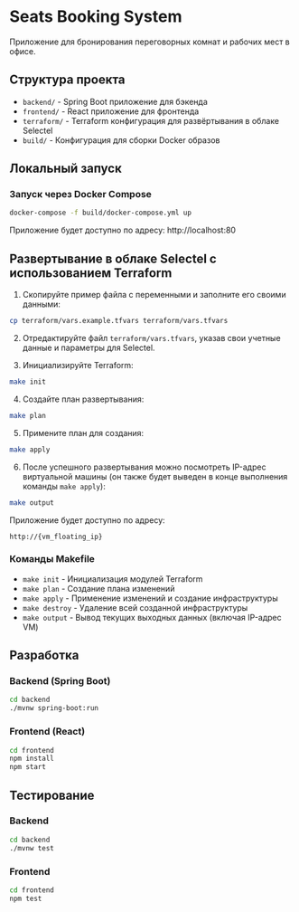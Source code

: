 # Seats Booking System

Приложение для бронирования переговорных комнат и рабочих мест в офисе.

## Структура проекта

- `backend/` - Spring Boot приложение для бэкенда
- `frontend/` - React приложение для фронтенда
- `terraform/` - Terraform конфигурация для развёртывания в облаке Selectel
- `build/` - Конфигурация для сборки Docker образов

## Локальный запуск

### Запуск через Docker Compose

```bash
docker-compose -f build/docker-compose.yml up
```

Приложение будет доступно по адресу: http://localhost:80

## Развертывание в облаке Selectel с использованием Terraform

1. Скопируйте пример файла с переменными и заполните его своими данными:

```bash
cp terraform/vars.example.tfvars terraform/vars.tfvars
```

2. Отредактируйте файл `terraform/vars.tfvars`, указав свои учетные данные и параметры для Selectel.

3. Инициализируйте Terraform:

```bash
make init
```

4. Создайте план развертывания:

```bash
make plan
```

5. Примените план для создания:

```bash
make apply
```

6. После успешного развертывания можно посмотреть IP-адрес виртуальной машины (он также будет выведен в конце выполнения команды `make apply`):

```bash
make output
```

Приложение будет доступно по адресу: 

```
http://{vm_floating_ip}
```

### Команды Makefile

- `make init` - Инициализация модулей Terraform
- `make plan` - Создание плана изменений
- `make apply` - Применение изменений и создание инфраструктуры
- `make destroy` - Удаление всей созданной инфраструктуры
- `make output` - Вывод текущих выходных данных (включая IP-адрес VM)

## Разработка

### Backend (Spring Boot)

```bash
cd backend
./mvnw spring-boot:run
```

### Frontend (React)

```bash
cd frontend
npm install
npm start
```

## Тестирование

### Backend

```bash
cd backend
./mvnw test
```

### Frontend

```bash
cd frontend
npm test
```
